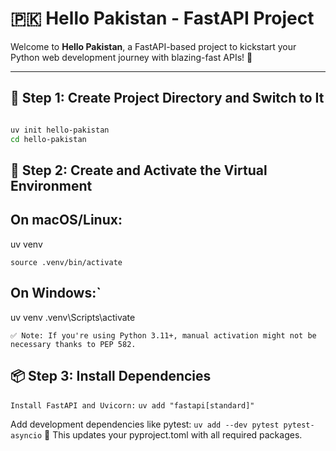 # 🇵🇰 Hello Pakistan - FastAPI Project

Welcome to **Hello Pakistan**, a FastAPI-based project to kickstart your Python web development journey with blazing-fast APIs! 🚀

---

## 📁 Step 1: Create Project Directory and Switch to It
```bash

uv init hello-pakistan
cd hello-pakistan
```
## 🐍 Step 2: Create and Activate the Virtual Environment
## On macOS/Linux:

uv venv

```source .venv/bin/activate```

## On Windows:`
uv venv
.venv\Scripts\activate

```✅ Note: If you're using Python 3.11+, manual activation might not be necessary thanks to PEP 582.```

## 📦 Step 3: Install Dependencies
```Install FastAPI and Uvicorn:```
```uv add "fastapi[standard]"```

Add development dependencies like pytest:
```uv add --dev pytest pytest-asyncio```
📝 This updates your pyproject.toml with all required packages.





